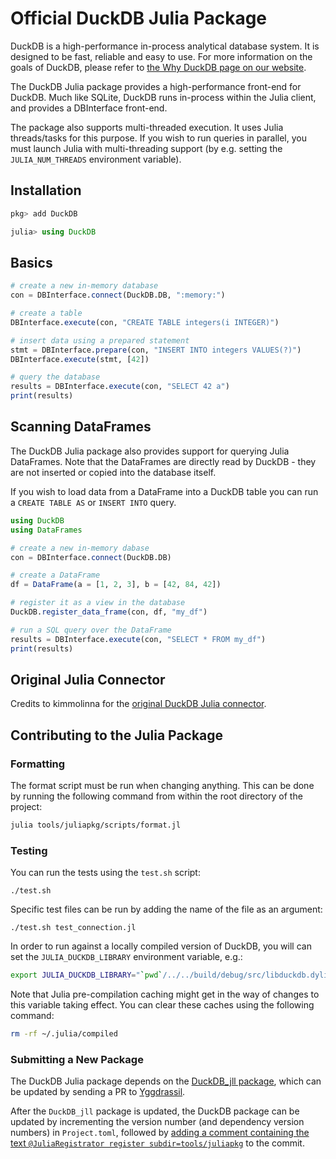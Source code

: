# Official DuckDB Julia Package

DuckDB is a high-performance in-process analytical database system. It is designed to be fast, reliable and easy to use. For more information on the goals of DuckDB, please refer to [the Why DuckDB page on our website](https://duckdb.org/why_duckdb).

The DuckDB Julia package provides a high-performance front-end for DuckDB. Much like SQLite, DuckDB runs in-process within the Julia client, and provides a DBInterface front-end.

The package also supports multi-threaded execution. It uses Julia threads/tasks for this purpose. If you wish to run queries in parallel, you must launch Julia with multi-threading support (by e.g. setting the `JULIA_NUM_THREADS` environment variable).  


## Installation

```julia
pkg> add DuckDB

julia> using DuckDB
```

## Basics

```julia
# create a new in-memory database
con = DBInterface.connect(DuckDB.DB, ":memory:")

# create a table
DBInterface.execute(con, "CREATE TABLE integers(i INTEGER)")

# insert data using a prepared statement
stmt = DBInterface.prepare(con, "INSERT INTO integers VALUES(?)")
DBInterface.execute(stmt, [42])

# query the database
results = DBInterface.execute(con, "SELECT 42 a")
print(results)
```

## Scanning DataFrames
The DuckDB Julia package also provides support for querying Julia DataFrames. Note that the DataFrames are directly read by DuckDB - they are not inserted or copied into the database itself.

If you wish to load data from a DataFrame into a DuckDB table you can run a `CREATE TABLE AS` or `INSERT INTO` query.

```julia
using DuckDB
using DataFrames

# create a new in-memory dabase
con = DBInterface.connect(DuckDB.DB)

# create a DataFrame
df = DataFrame(a = [1, 2, 3], b = [42, 84, 42])

# register it as a view in the database
DuckDB.register_data_frame(con, df, "my_df")

# run a SQL query over the DataFrame
results = DBInterface.execute(con, "SELECT * FROM my_df")
print(results)
```

## Original Julia Connector
Credits to kimmolinna for the [original DuckDB Julia connector](https://github.com/kimmolinna/DuckDB.jl).

## Contributing to the Julia Package

### Formatting
The format script must be run when changing anything. This can be done by running the following command from within the root directory of the project:

```bash
julia tools/juliapkg/scripts/format.jl
```

### Testing

You can run the tests using the `test.sh` script:

```
./test.sh
```

Specific test files can be run by adding the name of the file as an argument:

```
./test.sh test_connection.jl
```

In order to run against a locally compiled version of DuckDB, you will can set the `JULIA_DUCKDB_LIBRARY` environment variable, e.g.:

```bash
export JULIA_DUCKDB_LIBRARY="`pwd`/../../build/debug/src/libduckdb.dylib"
```

Note that Julia pre-compilation caching might get in the way of changes to this variable taking effect. You can clear these caches using the following command:

```bash
rm -rf ~/.julia/compiled
```

### Submitting a New Package
The DuckDB Julia package depends on the [DuckDB_jll package](https://github.com/JuliaBinaryWrappers/DuckDB_jll.jl), which can be updated by sending a PR to [Yggdrassil](https://github.com/JuliaPackaging/Yggdrasil/pull/5049).

After the `DuckDB_jll` package is updated, the DuckDB package can be updated by incrementing the version number (and dependency version numbers) in `Project.toml`, followed by [adding a comment containing the text `@JuliaRegistrator register subdir=tools/juliapkg`](https://github.com/duckdb/duckdb/commit/88b59799f41fce7cbe166e5c33d0d5f6d480278d#commitcomment-76533721) to the commit. 
